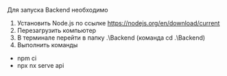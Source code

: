 Для запуска Backend необходимо 
1. Установить Node.js по ссылке https://nodejs.org/en/download/current
2. Перезагрузить компьютер
3. В терминале перейти в папку .\Backend (команда cd .\Backend)
4. Выполнить команды
- npm ci
- npx nx serve api

